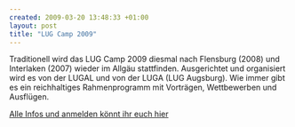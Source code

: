 ```yaml
--- 
created: 2009-03-20 13:48:33 +01:00
layout: post
title: "LUG Camp 2009"
---
```

Traditionell wird das LUG Camp 2009 diesmal nach Flensburg (2008) und Interlaken (2007) wieder im Allgäu stattfinden.
Ausgerichtet und organisiert wird es von der LUGAL und von der LUGA (LUG Augsburg).
Wie immer gibt es ein reichhaltiges Rahmenprogramm mit Vorträgen, Wettbewerben und Ausflügen.

<a href="http://www.lugcamp.org/">Alle Infos und anmelden könnt ihr euch hier</a>

